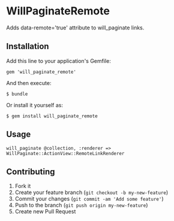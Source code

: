 # WillPaginateRemote

Adds data-remote='true' attribute to will_paginate links.

## Installation

Add this line to your application's Gemfile:

    gem 'will_paginate_remote'

And then execute:

    $ bundle

Or install it yourself as:

    $ gem install will_paginate_remote

## Usage

    will_paginate @collection, :renderer =>  WillPaginate::ActionView::RemoteLinkRenderer

## Contributing

1. Fork it
2. Create your feature branch (`git checkout -b my-new-feature`)
3. Commit your changes (`git commit -am 'Add some feature'`)
4. Push to the branch (`git push origin my-new-feature`)
5. Create new Pull Request
